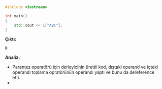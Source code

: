 ```CPP
#include <iostream>

int main()
{
	std::cout << 1["ABC"];
}
```
**Çıktı:**
```
B
```
**Analiz:**
- Parantez operatörü için derleyicinin ürettii kod, dıştaki operand ve içteki operandı toplama opratörünün operandı yaptı ve bunu da dereference etti.
- 




